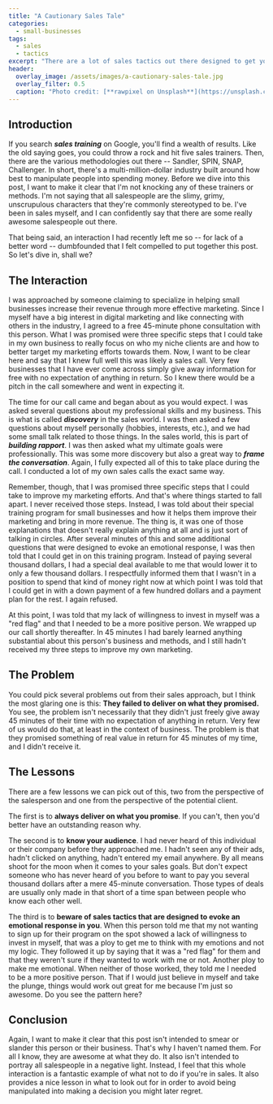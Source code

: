 ```yaml
---
title: "A Cautionary Sales Tale"
categories:
  - small-businesses
tags:
  - sales
  - tactics
excerpt: "There are a lot of sales tactics out there designed to get you to give up your hard-earned money.  This post examines the most powerful tactic and how to resist it."
header:
  overlay_image: /assets/images/a-cautionary-sales-tale.jpg
  overlay_filter: 0.5
  caption: "Photo credit: [**rawpixel on Unsplash**](https://unsplash.com/photos/yw7mV9JeND4)"
---
```


## Introduction
If you search ***sales training*** on Google, you'll find a wealth of results.  Like the old saying goes, you could throw a rock and hit five sales trainers.  Then, there are the various methodologies out there -- Sandler, SPIN, SNAP, Challenger.  In short, there's a multi-million-dollar industry built around how best to manipulate people into spending money.  Before we dive into this post, I want to make it clear that I'm not knocking any of these trainers or methods.  I'm not saying that all salespeople are the slimy, grimy, unscrupulous characters that they're commonly stereotyped to be.  I've been in sales myself, and I can confidently say that there are some really awesome salespeople out there.

That being said, an interaction I had recently left me so -- for lack of a better word -- dumbfounded that I felt compelled to put together this post.  So let's dive in, shall we?

## The Interaction
I was approached by someone claiming to specialize in helping small businesses increase their revenue through more effective marketing.  Since I myself have a big interest in digital marketing and like connecting with others in the industry, I agreed to a free 45-minute phone consultation with this person.  What I was promised were three specific steps that I could take in my own business to really focus on who my niche clients are and how to better target my marketing efforts towards them.  Now, I want to be clear here and say that I knew full well this was likely a sales call.  Very few businesses that I have ever come across simply give away information for free with no expectation of anything in return.  So I knew there would be a pitch in the call somewhere and went in expecting it.

The time for our call came and began about as you would expect.  I was asked several questions about my professional skills and my business.  This is what is called ***discovery*** in the sales world.  I was then asked a few questions about myself personally (hobbies, interests, etc.), and we had some small talk related to those things.  In the sales world, this is part of ***building rapport***.  I was then asked what my ultimate goals were professionally.  This was some more discovery but also a great way to ***frame the conversation***.  Again, I fully expected all of this to take place during the call.  I conducted a lot of my own sales calls the exact same way.

Remember, though, that I was promised three specific steps that I could take to improve my marketing efforts.  And that's where things started to fall apart.  I never received those steps.  Instead, I was told about their special training program for small businesses and how it helps them improve their marketing and bring in more revenue.  The thing is, it was one of those explanations that doesn't really explain anything at all and is just sort of talking in circles.  After several minutes of this and some additional questions that were designed to evoke an emotional response, I was then told that I could get in on this training program.  Instead of paying several thousand dollars, I had a special deal available to me that would lower it to only a few thousand dollars.  I respectfully informed them that I wasn't in a position to spend that kind of money right now at which point I was told that I could get in with a down payment of a few hundred dollars and a payment plan for the rest.  I again refused.

At this point, I was told that my lack of willingness to invest in myself was a "red flag" and that I needed to be a more positive person.  We wrapped up our call shortly thereafter.  In 45 minutes I had barely learned anything substantial about this person's business and methods, and I still hadn't received my three steps to improve my own marketing.

## The Problem
You could pick several problems out from their sales approach, but I think the most glaring one is this:  **They failed to deliver on what they promised.**  You see, the problem isn't necessarily that they didn't just freely give away 45 minutes of their time with no expectation of anything in return.  Very few of us would do that, at least in the context of business.  The problem is that they promised something of real value in return for 45 minutes of my time, and I didn't receive it.

## The Lessons
There are a few lessons we can pick out of this, two from the perspective of the salesperson and one from the perspective of the potential client.

The first is to **always deliver on what you promise**.  If you can't, then you'd better have an outstanding reason why.  

The second is to **know your audience**.  I had never heard of this individual or their company before they approached me.  I hadn't seen any of their ads, hadn't clicked on anything, hadn't entered my email anywhere.  By all means shoot for the moon when it comes to your sales goals.  But don't expect someone who has never heard of you before to want to pay you several thousand dollars after a mere 45-minute conversation.  Those types of deals are usually only made in that short of a time span between people who know each other well.

The third is to **beware of sales tactics that are designed to evoke an emotional response in you**.  When this person told me that my not wanting to sign up for their program on the spot showed a lack of willingness to invest in myself, that was a ploy to get me to think with my emotions and not my logic.  They followed it up by saying that it was a "red flag" for them and that they weren't sure if they wanted to work with me or not.  Another ploy to make me emotional.  When neither of those worked, they told me I needed to be a more positive person.  That if I would just believe in myself and take the plunge, things would work out great for me because I'm just so awesome.  Do you see the pattern here?

## Conclusion
Again, I want to make it clear that this post isn't intended to smear or slander this person or their business.  That's why I haven't named them.  For all I know, they are awesome at what they do.  It also isn't intended to portray all salespeople in a negative light.  Instead, I feel that this whole interaction is a fantastic example of what not to do if you're in sales.  It also provides a nice lesson in what to look out for in order to avoid being manipulated into making a decision you might later regret.  